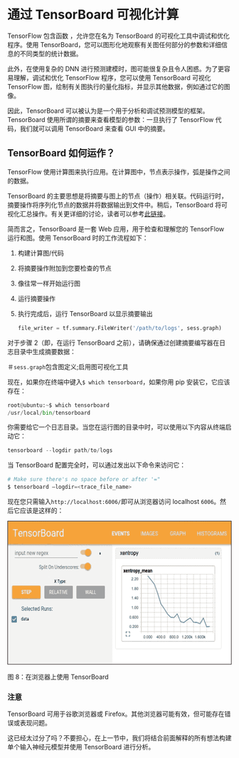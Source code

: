# 通过 TensorBoard 可视化计算

TensorFlow 包含函数  ，允许您在名为 TensorBoard 的可视化工具中调试和优化程序。使用 TensorBoard，您可以图形化地观察有关图任何部分的参数和详细信息的不同类型的统计数据。

此外，在使用复杂的 DNN 进行预测建模时，图可能很复杂且令人困惑。为了更容易理解，调试和优化 TensorFlow 程序，您可以使用 TensorBoard 可视化 TensorFlow 图，绘制有关图执行的量化指标，并显示其他数据，例如通过它的图像。

因此，TensorBoard 可以被认为是一个用于分析和调试预测模型的框架。 TensorBoard 使用所谓的摘要来查看模型的参数：一旦执行了 TensorFlow 代码，我们就可以调用 TensorBoard 来查看 GUI 中的摘要。

## TensorBoard 如何运作？

TensorFlow 使用计算图来执行应用。在计算图中，节点表示操作，弧是操作之间的数据。

TensorBoard 的主要思想是将摘要与图上的节点（操作）相关联。代码运行时，摘要操作将序列化节点的数据并将数据输出到文件中。稍后，TensorBoard 将可视化汇总操作。有关更详细的讨论，读者可以参考[此链接](https://github.com/tensorflow/tensorboard)。

简而言之，TensorBoard 是一套 Web 应用，用于检查和理解您的 TensorFlow 运行和图。使用 TensorBoard 时的工作流程如下：

1.  构建计算图/代码
2.  将摘要操作附加到您要检查的节点
3.  像往常一样开始运行图
4.  运行摘要操作
5.  执行完成后，运行 TensorBoard 以显示摘要输出

    ```py
    file_writer = tf.summary.FileWriter('/path/to/logs', sess.graph)
    ```

对于步骤 2（即，在运行 TensorBoard 之前），请确保通过创建摘要编写器在日志目录中生成摘要数据：

＃`sess.graph`包含图定义;启用图可视化工具

现在，如果你在终端中键入`$ which tensorboard`，如果你用 pip 安装它，它应该存在：

```py
root@ubuntu:~$ which tensorboard
/usr/local/bin/tensorboard

```

你需要给它一个日志目录。当您在运行图的目录中时，可以使用以下内容从终端启动它：

```py
tensorboard --logdir path/to/logs

```

当 TensorBoard 配置完全时，可以通过发出以下命令来访问它：

```py
# Make sure there's no space before or after '="
$ tensorboard –logdir=<trace_file_name>

```

现在您只需输入`http://localhost:6006/`即可从浏览器访问 localhost `6006`。然后它应该是这样的：

![How does TensorBoard work?](img/B09698_02_07.jpg)

图 8：在浏览器上使用 TensorBoard

### 注意

TensorBoard 可用于谷歌浏览器或 Firefox。其他浏览器可能有效，但可能存在错误或表现问题。

这已经太过分了吗？不要担心，在上一节中，我们将结合前面解释的所有想法构建单个输入神经元模型并使用 TensorBoard 进行分析。